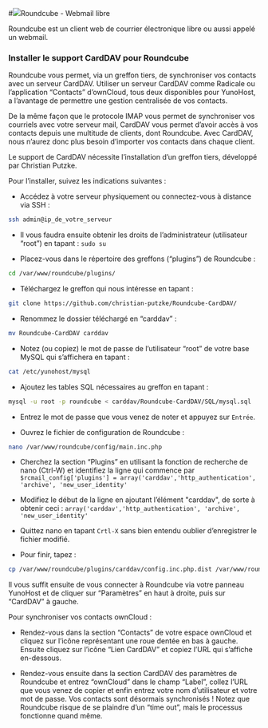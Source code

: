 #<img src="https://yunohost.org/images/roundcube.png">Roundcube - Webmail libre

Roundcube est un client web de courrier électronique libre ou aussi appelé un webmail.



### Installer le support CardDAV pour Roundcube

Roundcube vous permet, via un greffon tiers, de synchroniser vos contacts avec un serveur CardDAV. Utiliser un serveur CardDAV comme Radicale ou l’application “Contacts” d’ownCloud, tous deux disponibles pour YunoHost, a l’avantage de permettre une gestion centralisée de vos contacts. 

De la même façon que le protocole IMAP vous permet de synchroniser vos courriels avec votre serveur mail, CardDAV vous permet d’avoir accès à vos contacts depuis une multitude de clients, dont Roundcube. Avec CardDAV, nous n’aurez donc plus besoin d’importer vos contacts dans chaque client.

Le support de CardDAV nécessite l’installation d’un greffon tiers, développé par Christian Putzke.

Pour l’installer, suivez les indications suivantes :

* Accédez à votre serveur physiquement ou connectez-vous à distance via SSH : 
```bash
ssh admin@ip_de_votre_serveur
```

* Il vous faudra ensuite obtenir les droits de l’administrateur (utilisateur “root”) en tapant : `sudo su`

* Placez-vous dans le répertoire des greffons (“plugins”) de Roundcube :
```bash
cd /var/www/roundcube/plugins/
```

* Téléchargez le greffon qui nous intéresse en tapant :
```bash
git clone https://github.com/christian-putzke/Roundcube-CardDAV/
```

* Renommez le dossier téléchargé en “carddav” : 
```bash
mv Roundcube-CardDAV carddav
```

* Notez (ou copiez) le mot de passe de l’utilisateur “root” de votre base MySQL qui s’affichera en tapant :
```bash
cat /etc/yunohost/mysql
```

* Ajoutez les tables SQL nécessaires au greffon en tapant :
```bash
mysql -u root -p roundcube < carddav/Roundcube-CardDAV/SQL/mysql.sql
```

* Entrez le mot de passe que vous venez de noter et appuyez sur `Entrée`.

* Ouvrez le fichier de configuration de Roundcube :
```bash
nano /var/www/roundcube/config/main.inc.php
```

* Cherchez la section “Plugins” en utilisant la fonction de recherche de nano (Ctrl-W) et identifiez la ligne qui commence par `$rcmail_config['plugins'] = array('carddav','http_authentication', 'archive', 'new_user_identity'` 

* Modifiez le début de la ligne en ajoutant l’élément "carddav", de sorte à obtenir ceci : `array('carddav','http_authentication', 'archive', 'new_user_identity'`

* Quittez nano en tapant `Crtl-X` sans bien entendu oublier d’enregistrer le fichier modifié.

* Pour finir, tapez :
```bash
cp /var/www/roundcube/plugins/carddav/config.inc.php.dist /var/www/roundcube/plugins/carddav/config.inc.php
```

Il vous suffit ensuite de vous connecter à Roundcube via votre panneau YunoHost et de cliquer sur “Paramètres” en haut à droite, puis sur “CardDAV” à gauche.

Pour synchroniser vos contacts ownCloud :

* Rendez-vous dans la section “Contacts” de votre espace ownCloud et cliquez sur l’icône représentant une roue dentée en bas à gauche. Ensuite cliquez sur l’icône “Lien CardDAV” et copiez l’URL qui s’affiche en-dessous.

* Rendez-vous ensuite dans la section CardDAV des paramètres de Roundcube et entrez “ownCloud” dans le champ “Label”, collez l’URL que vous venez de copier et enfin entrez votre nom d’utilisateur et votre mot de passe. Vos contacts sont désormais synchronisés ! Notez que Roundcube risque de se plaindre d’un “time out”, mais le processus fonctionne quand même.